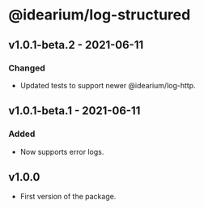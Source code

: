 # @idearium/log-structured

## v1.0.1-beta.2 - 2021-06-11

### Changed

-   Updated tests to support newer @idearium/log-http.

## v1.0.1-beta.1 - 2021-06-11

### Added

-   Now supports error logs.

## v1.0.0

-   First version of the package.
